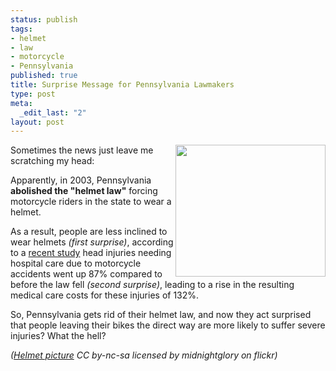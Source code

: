 ```yaml
--- 
status: publish
tags: 
- helmet
- law
- motorcycle
- Pennsylvania
published: true
title: Surprise Message for Pennsylvania Lawmakers
type: post
meta: 
  _edit_last: "2"
layout: post
---
```

<img src="http://fredericiana.com/wp-content/uploads/2008/07/bike-helmet.jpg" alt="" title="Bike Helmet" width="240" height="211" class="alignright size-medium wp-image-1330" align="right" />Sometimes the news just leave me scratching my head:

Apparently, in 2003, Pennsylvania <strong>abolished the "helmet law"</strong> forcing motorcycle riders in the state to wear a helmet.

As a result, people are less inclined to wear helmets <em>(first surprise)</em>, according to a <a href="http://www.post-gazette.com/pg/08165/889612-85.stm">recent study</a> head injuries needing hospital care due to motorcycle accidents went up 87% compared to before the law fell <em>(second surprise)</em>, leading to a rise in the resulting medical care costs for these injuries of 132%.

So, Pennsylvania gets rid of their helmet law, and now they act surprised that people leaving their bikes the direct way are more likely to suffer severe injuries? What the hell?

<em>(<a href="http://flickr.com/photos/midnightglory/2502471640/">Helmet picture</a> CC by-nc-sa licensed by midnightglory on flickr)</em>
